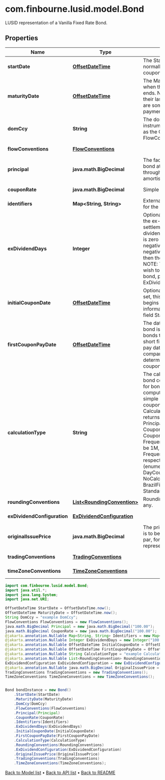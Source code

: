 # com.finbourne.lusid.model.Bond
LUSID representation of a Vanilla Fixed Rate Bond.

## Properties

Name | Type | Description | Notes
------------ | ------------- | ------------- | -------------
**startDate** | [**OffsetDateTime**](OffsetDateTime.md) | The Start date of the bond, this is normally when accrual of the first coupon begins. | [default to OffsetDateTime]
**maturityDate** | [**OffsetDateTime**](OffsetDateTime.md) | The Maturity date of the bond, this is when the last coupon accrual period ends.  Note that while most bonds have their last payment on this date there are some cases where the final payment is the next working day. | [default to OffsetDateTime]
**domCcy** | **String** | The domestic currency of the instrument. This should be the same as the Currency set on the FlowConventions. | [default to String]
**flowConventions** | [**FlowConventions**](FlowConventions.md) |  | [default to FlowConventions]
**principal** | **java.math.BigDecimal** | The face-value or principal for the bond at outset.  This might be reduced through its lifetime in the event of amortisation or similar. | [default to java.math.BigDecimal]
**couponRate** | **java.math.BigDecimal** | Simple coupon rate. | [default to java.math.BigDecimal]
**identifiers** | **Map&lt;String, String&gt;** | External market codes and identifiers for the bond, e.g. ISIN. | [optional] [default to Map<String, String>]
**exDividendDays** | **Integer** | Optional. Number of calendar days in the ex-dividend period.  If the settlement date falls in the ex-dividend period then the coupon paid is zero and the accrued interest is negative.  If set, this must be a non-negative number.  If not set, or set to 0, then there is no ex-dividend period.     NOTE: This field is deprecated. If you wish to set the ExDividendDays on a bond, please use the ExDividendConfiguration. | [optional] [default to Integer]
**initialCouponDate** | [**OffsetDateTime**](OffsetDateTime.md) | Optional and to be DEPRECATED. If set, this is the date at which the bond begins to accrue interest. Instead, this information should be entered in the field StartDate. | [optional] [default to OffsetDateTime]
**firstCouponPayDate** | [**OffsetDateTime**](OffsetDateTime.md) | The date that the first coupon of the bond is paid. This is required for bonds that have a long first coupon or short first coupon. The first coupon pay date is used  as an anchor to compare with the start date and determine if this is a long/short coupon period. | [optional] [default to OffsetDateTime]
**calculationType** | **String** | The calculation type applied to the bond coupon amount. This is required for bonds that have a particular type of computing the period coupon, such as simple compounding,  irregular coupons etc.  The default CalculationType is &#x60;Standard&#x60;, which returns a coupon amount equal to Principal generate justfile test_sdk Coupon Rate / Coupon Frequency. Coupon Frequency is 12M / Payment Frequency.  Payment Frequency can be 1M, 3M, 6M, 12M etc. So Coupon Frequency can be 12, 4, 2, 1 respectively.    Supported string (enumeration) values are: [Standard, DayCountCoupon, NoCalculationFloater, BrazilFixedCoupon, StandardWithCappedAccruedInterest]. | [optional] [default to String]
**roundingConventions** | [**List&lt;RoundingConvention&gt;**](RoundingConvention.md) | Rounding conventions for analytics, if any. | [optional] [default to List<RoundingConvention>]
**exDividendConfiguration** | [**ExDividendConfiguration**](ExDividendConfiguration.md) |  | [optional] [default to ExDividendConfiguration]
**originalIssuePrice** | **java.math.BigDecimal** | The price the bond was issued at. This is to be entered as a percentage of par, for example a value of 98.5 would represent 98.5%. | [optional] [default to java.math.BigDecimal]
**tradingConventions** | [**TradingConventions**](TradingConventions.md) |  | [optional] [default to TradingConventions]
**timeZoneConventions** | [**TimeZoneConventions**](TimeZoneConventions.md) |  | [optional] [default to TimeZoneConventions]

```java
import com.finbourne.lusid.model.Bond;
import java.util.*;
import java.lang.System;
import java.net.URI;

OffsetDateTime StartDate = OffsetDateTime.now();
OffsetDateTime MaturityDate = OffsetDateTime.now();
String DomCcy = "example DomCcy";
FlowConventions FlowConventions = new FlowConventions();
java.math.BigDecimal Principal = new java.math.BigDecimal("100.00");
java.math.BigDecimal CouponRate = new java.math.BigDecimal("100.00");
@jakarta.annotation.Nullable Map<String, String> Identifiers = new Map<String, String>();
@jakarta.annotation.Nullable Integer ExDividendDays = new Integer("100.00");
@jakarta.annotation.Nullable OffsetDateTime InitialCouponDate = OffsetDateTime.now();
@jakarta.annotation.Nullable OffsetDateTime FirstCouponPayDate = OffsetDateTime.now();
@jakarta.annotation.Nullable String CalculationType = "example CalculationType";
@jakarta.annotation.Nullable List<RoundingConvention> RoundingConventions = new List<RoundingConvention>();
ExDividendConfiguration ExDividendConfiguration = new ExDividendConfiguration();
@jakarta.annotation.Nullable java.math.BigDecimal OriginalIssuePrice = new java.math.BigDecimal("100.00");
TradingConventions TradingConventions = new TradingConventions();
TimeZoneConventions TimeZoneConventions = new TimeZoneConventions();


Bond bondInstance = new Bond()
    .StartDate(StartDate)
    .MaturityDate(MaturityDate)
    .DomCcy(DomCcy)
    .FlowConventions(FlowConventions)
    .Principal(Principal)
    .CouponRate(CouponRate)
    .Identifiers(Identifiers)
    .ExDividendDays(ExDividendDays)
    .InitialCouponDate(InitialCouponDate)
    .FirstCouponPayDate(FirstCouponPayDate)
    .CalculationType(CalculationType)
    .RoundingConventions(RoundingConventions)
    .ExDividendConfiguration(ExDividendConfiguration)
    .OriginalIssuePrice(OriginalIssuePrice)
    .TradingConventions(TradingConventions)
    .TimeZoneConventions(TimeZoneConventions);
```


[Back to Model list](../README.md#documentation-for-models) &#8226; [Back to API list](../README.md#documentation-for-api-endpoints) &#8226; [Back to README](../README.md)
